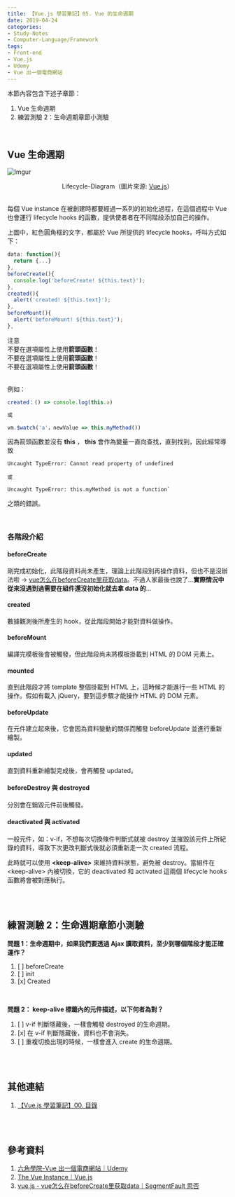 ```yaml
---
title: 【Vue.js 學習筆記】05. Vue 的生命週期
date: 2019-04-24
categories:
- Study-Notes
- Computer-Language/Framework
tags:
- Front-end
- Vue.js
- Udemy 
- Vue 出一個電商網站 
--- 
```


本節內容包含下述子章節：
1. Vue 生命週期
2. 練習測驗 2：生命週期章節小測驗

<!--more-->
<br>

## Vue 生命週期

![Imgur](https://i.imgur.com/vDihCVx.png)
<center class="imgtext"> Lifecycle-Diagram（圖片來源: <a href="https://vuejs.org/v2/guide/instance.html#Lifecycle-Diagram" class="imgtext">Vue.js</a>）</center>

<br>

每個 Vue instance 在被創建時都要經過一系列的初始化過程，在這個過程中 Vue 也會運行  <span class='label'>lifecycle hooks</span> 的函數，提供使者者在不同階段添加自己的操作。


上圖中，紅色圓角框的文字，都屬於 Vue 所提供的 lifecycle hooks，呼叫方式如下：
```javascript
data: function(){
  return {...}
},
beforeCreate(){
  console.log('beforeCreate! ${this.text}');
},
created(){
  alert('created! ${this.text}');
},
beforeMount(){
  alert('beforeMount! ${this.text}');
},
```
<div class="note danger">
<div class="head">注意</div>
不要在選項屬性上使用<b>箭頭函數</b>！<br>
不要在選項屬性上使用<b>箭頭函數</b>！<br>
不要在選項屬性上使用<b>箭頭函數</b>！<br>
</div>

<br>例如：

```javascript
created：() => console.log(this.a)

或

vm.$watch('a'，newValue => this.myMethod())
```

因為箭頭函數並沒有 **this** ， **this**  會作為變量一直向查找，直到找到，因此經常導致 
```
Uncaught TypeError: Cannot read property of undefined

或 

Uncaught TypeError: this.myMethod is not a function`
```
之類的錯誤。

<br>

### 各階段介紹

#### **beforeCreate**
剛完成初始化，此階段資料尚未產生，理論上此階段別再操作資料，但也不是沒辦法啦 → [vue怎么在beforeCreate里获取data](https://segmentfault.com/q/1010000012331476)。不過人家最後也說了...**實際情況中從來沒遇到過需要在組件還沒初始化就去拿 data 的**...

#### **created**
數據觀測後所產生的 hook，從此階段開始才能對資料做操作。

#### **beforeMount**
編譯完模板後會被觸發，但此階段尚未將模板掛載到 HTML 的 DOM 元素上。

#### **mounted**
直到此階段才將 template 整個掛載到 HTML 上，這時候才能進行一些 HTML 的操作。假如有載入 jQuery，要到這步驟才能操作 HTML 的 DOM 元素。

#### **beforeUpdate**
在元件建立起來後，它會因為資料變動的關係而觸發 beforeUpdate 並進行重新繪製。

#### **updated**
直到資料重新繪製完成後，會再觸發 updated。

#### **beforeDestroy** 與 **destroyed**
分別會在銷毀元件前後觸發。

#### **deactivated** 與 **activated**
一般元件，如：v-if，不想每次切換條件判斷式就被 destroy 並摧毀該元件上所紀錄的資料，導致下次更改判斷式後就必須重新走一次 created 流程。

此時就可以使用 **\<keep-alive\>** 來維持資料狀態，避免被 destroy。當組件在 \<keep-alive\>  內被切換，它的 deactivated 和 activated 這兩個 lifecycle hooks 函數將會被對應執行。

<br><br>

## 練習測驗 2：生命週期章節小測驗
**問題 1：生命週期中，如果我們要透過 Ajax 讀取資料，至少到哪個階段才能正確運作？**  
1. [ ] beforeCreate  
2. [ ] init  
3. [x] Created  

<br>

**問題 2： keep-alive 標籤內的元件描述，以下何者為對？**  
1. [ ] v-if 判斷隱藏後，一樣會觸發 destroyed 的生命週期。  
2. [x] 在 v-if 判斷隱藏後，資料也不會消失。  
3. [ ] 重複切換出現的時候，一樣會進入 create  的生命週期。  

<br><br>  

## 其他連結
1. [【Vue.js 學習筆記】00. 目錄](/study-notes/computer-language/framework/2019/04/18/Vue-Study-Notes-Contents/)


<br><br>

## 參考資料
1. [六角學院-Vue 出一個電商網站｜Udemy](https://www.udemy.com/vue-hexschool/)
2. [The Vue Instance｜Vue.js](https://vuejs.org/v2/guide/instance.html)
3. [vue.js - vue怎么在beforeCreate里获取data｜SegmentFault 思否](https://segmentfault.com/q/1010000012331476)
